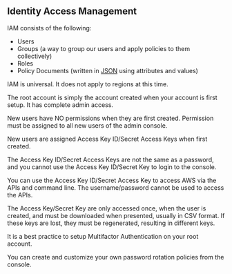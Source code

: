 ## Identity Access Management

IAM consists of the following:

 - Users
 - Groups (a way to group our users and apply policies to them
   collectively)
 - Roles
 - Policy Documents (written in [JSON](https://www.json.org/) using attributes and values)

IAM is universal. It does not apply to regions at this time.

The root account is simply the account created when your account is first setup. It has complete admin access.

New users have NO permissions when they are first created. Permission must be assigned to all new users of the admin console.

New users are assigned Access Key ID/Secret Access Keys when first created.

The Access Key ID/Secret Access Keys are not the same as a password, and you cannot use the Access Key ID/Secret Key to login to the console. 

You can use the Access Key ID/Secret Access Key to access AWS via the APIs and command line. The username/password cannot be used to access the APIs.

The Access Key/Secret Key are only accessed once, when the user is created, and must be downloaded when presented, usually in CSV format. If these keys are lost, they must be regenerated, resulting in different keys.

It is a best practice to setup Multifactor Authentication on your root account.

You can create and customize your own password rotation policies from the console.

<!--stackedit_data:
eyJoaXN0b3J5IjpbLTEyNTkwMjk4ODUsLTE1NjM3NjU4ODMsMT
I1NzQwNDUwOV19
-->